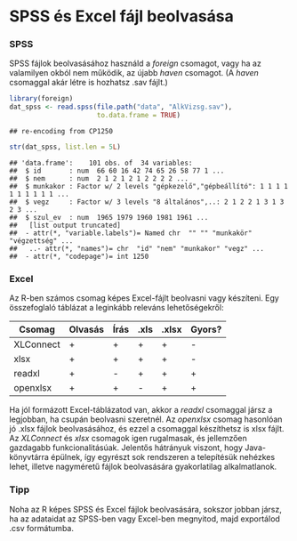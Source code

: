 # SPSS és Excel fájl beolvasása

### SPSS

SPSS fájlok beolvasásához használd a *foreign* csomagot, vagy ha az 
valamilyen okból nem működik, az újabb *haven* csomagot. (A *haven* csomaggal
akár létre is hozhatsz .sav fájlt.)


```r
library(foreign)
dat_spss <- read.spss(file.path("data", "AlkVizsg.sav"),
                      to.data.frame = TRUE)
```

```
## re-encoding from CP1250
```

```r
str(dat_spss, list.len = 5L)
```

```
## 'data.frame':	101 obs. of  34 variables:
##  $ id       : num  66 60 16 42 74 65 26 58 77 1 ...
##  $ nem      : num  2 1 2 1 2 1 2 2 2 2 ...
##  $ munkakor : Factor w/ 2 levels "gépkezelő","gépbeállító": 1 1 1 1 1 1 1 1 1 1 ...
##  $ vegz     : Factor w/ 3 levels "8 általános",..: 2 1 2 2 1 3 1 3 2 3 ...
##  $ szul_ev  : num  1965 1979 1960 1981 1961 ...
##   [list output truncated]
##  - attr(*, "variable.labels")= Named chr  "" "" "munkakör" "végzettség" ...
##   ..- attr(*, "names")= chr  "id" "nem" "munkakor" "vegz" ...
##  - attr(*, "codepage")= int 1250
```

### Excel

Az R-ben számos csomag képes Excel-fájlt beolvasni vagy készíteni. Egy
összefoglaló táblázat a leginkább releváns lehetőségekről:

Csomag | Olvasás | Írás | .xls | .xlsx | Gyors?
-------|---------|------|------|-------|------------
XLConnect | + | + | + | + | -
xlsx | + | + | + | + | -
readxl | + | - | + | + | +
openxlsx | + | + | - | + | +

Ha jól formázott Excel-táblázatod van, akkor a *readxl* csomaggal jársz a 
legjobban, ha csupán beolvasni szeretnél. Az *openxlsx* csomag hasonlóan jó
.xlsx fájlok beolvasásához, és ezzel a csomaggal készíthetsz is xlsx fájlt. 
Az *XLConnect* és *xlsx* csomagok igen rugalmasak, és jellemzően gazdagabb
funkcionalitásúak. Jelentős hátrányuk viszont, hogy Java-könyvtárra épülnek,
így egyrészt sok rendszeren a telepítésük nehézkes lehet, illetve nagyméretű
fájlok beolvasására gyakorlatilag alkalmatlanok.

### Tipp

Noha az R képes SPSS és Excel fájlok beolvasására, sokszor jobban jársz, ha
az adataidat az SPSS-ben vagy Excel-ben megnyitod, majd exportálod .csv 
formátumba.
